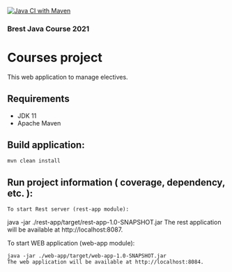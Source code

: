 [![Java CI with Maven](https://github.com/Maksim-k02/Maksim-k-courseSpringBoot/actions/workflows/maven.yml/badge.svg)](https://github.com/Maksim-k02/Maksim-k-courseSpringBoot/actions/workflows/maven.yml)


### Brest Java Course 2021

# Courses project

This web application to manage electives.

## Requirements

* JDK 11
* Apache Maven

## Build application:
```
mvn clean install
```
## Run project information ( coverage, dependency, etc. ):
```
To start Rest server (rest-app module):
```
java -jar ./rest-app/target/rest-app-1.0-SNAPSHOT.jar
The rest application will be available at http://localhost:8087.

To start WEB application (web-app module):
```
java -jar ./web-app/target/web-app-1.0-SNAPSHOT.jar
The web application will be available at http://localhost:8084.
